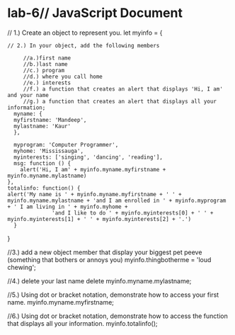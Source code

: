 # lab-6// JavaScript Document



// 1.) Create an object to represent you.
let myinfo = {



    // 2.) In your object, add the following members 

         //a.)first name
         //b.)last name
         //c.) program 
         //d.) where you call home 
         //e.) interests 
         //f.) a function that creates an alert that displays 'Hi, I am' and your name
         //g.) a function that creates an alert that displays all your information;
      myname: {
      myfirstname: 'Mandeep',
      mylastname: 'Kaur' 
      },

      myprogram: 'Computer Programmer',
      myhome: 'Mississauga',
      myinterests: ['singing', 'dancing', 'reading'],
      msg: function () {
        alert('Hi, I am' + myinfo.myname.myfirstname + myinfo.myname.mylastname)
    }, 
    totalinfo: function() {
    alert('My name is ' + myinfo.myname.myfirstname + ' ' + myinfo.myname.mylastname + 'and I am enrolled in ' + myinfo.myprogram + ' I am living in ' + myinfo.myhome +
                  'and I like to do ' + myinfo.myinterests[0] + ' ' + myinfo.myinterests[1] + ' ' + myinfo.myinterests[2] + '.')
      }
    
}

//3.) add a new object member that display your biggest pet peeve (something that bothers or annoys you)
myinfo.thingbotherme = 'loud chewing';

//4.) delete your last name 
delete myinfo.myname.mylastname;

//5.) Using dot or bracket notation, demonstrate how to access your first name. 
myinfo.myname.myfirstname;

//6.) Using dot or bracket notation, demonstrate how to access the function that displays all your information. 
myinfo.totalinfo();





